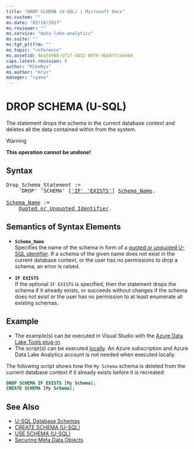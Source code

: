 ```yaml
---
title: "DROP SCHEMA (U-SQL) | Microsoft Docs"
ms.custom: ""
ms.date: "03/10/2017"
ms.reviewer: ""
ms.service: "data-lake-analytics"
ms.suite: ""
ms.tgt_pltfrm: ""
ms.topic: "reference"
ms.assetid: 9ea54988-bf17-4032-80f6-9bb87fcb4e0d
caps.latest.revision: 9
author: "MikeRys"
ms.author: "mrys"
manager: "ryanw"
---
```


# DROP SCHEMA (U-SQL)
The statement drops the schema in the current database context and deletes all the data contained within from the system.  
  
> [!WARNING]   
> **This operation cannot be undone!**
  
## Syntax
<pre>
Drop_Schema_Statement :=  
    'DROP' 'SCHEMA' [<a href="#if_E">'IF' 'EXISTS'</a>] <a href="#s_name">Schema_Name</a>.<br />
<a href="#s_name">Schema_Name</a> :=  
    <a href="u-sql-identifiers.md">Quoted_or_Unquoted_Identifier</a>.
</pre>
  
## Semantics of Syntax Elements    
-   <a name="s_name"></a>**`Schema_Name`**   
    Specifies the name of the schema in form of a [quoted or unquoted U-SQL identifier](u-sql-identifiers.md). If a schema of the given name does not exist in the current database context, or the user has no permissions to drop a schema, an error is raised.  
    
-   <a name="if_E"></a>**`IF EXISTS`**  
    If the optional `IF EXISTS` is specified, then the statement drops the schema if it already exists, or succeeds without changes if the schema does not exist or the user has no permission to at least enumerate all existing schemas.  
  
## Example    
- The example(s) can be executed in Visual Studio with the [Azure Data Lake Tools plug-in](https://www.microsoft.com/download/details.aspx?id=49504).  
- The script(s) can be executed [locally](https://docs.microsoft.com/azure/data-lake-analytics/data-lake-analytics-data-lake-tools-local-run).  An Azure subscription and Azure Data Lake Analytics account is not needed when executed locally.


The following script shows how the `My Schema` schema is deleted from the current database context if it already exists before it is recreated:  
```sql  
DROP SCHEMA IF EXISTS [My Schema];  
CREATE SCHEMA [My Schema];  
```  

## See Also    
* [U-SQL Database Schemas](u-sql-database-schemas.md)
* [CREATE SCHEMA (U-SQL)](create-schema-u-sql.md)
* [USE SCHEMA (U-SQL)](use-schema-u-sql.md) 
* [Securing Meta Data Objects](securing-meta-data-objects.md)
